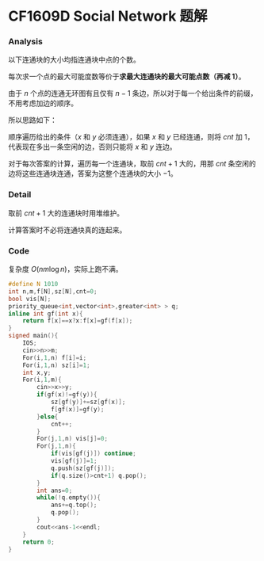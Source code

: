# CF1609D Social Network 题解

### Analysis

以下连通块的大小均指连通块中点的个数。

每次求一个点的最大可能度数等价于**求最大连通块的最大可能点数（再减 $1$）**。

由于 $n$ 个点的连通无环图有且仅有 $n-1$ 条边，所以对于每一个给出条件的前缀，不用考虑加边的顺序。

所以思路如下：

顺序遍历给出的条件（$x$ 和 $y$ 必须连通），如果 $x$ 和 $y$ 已经连通，则将 $cnt$ 加 $1$，代表现在多出一条空闲的边，否则只能将 $x$ 和 $y$ 连边。

对于每次答案的计算，遍历每一个连通块，取前 $cnt+1$ 大的，用那 $cnt$ 条空闲的边将这些连通块连通，答案为这整个连通块的大小 $-1$。

### Detail

取前 $cnt+1$ 大的连通块时用堆维护。

计算答案时不必将连通块真的连起来。

### Code

复杂度 $O(nm\log n)$，实际上跑不满。

```cpp
#define N 1010
int n,m,f[N],sz[N],cnt=0;
bool vis[N];
priority_queue<int,vector<int>,greater<int> > q;
inline int gf(int x){
	return f[x]==x?x:f[x]=gf(f[x]);
}
signed main(){
	IOS;
	cin>>n>>m;
	For(i,1,n) f[i]=i;
	For(i,1,n) sz[i]=1;
	int x,y;
	For(i,1,m){
		cin>>x>>y;
		if(gf(x)!=gf(y)){
			sz[gf(y)]+=sz[gf(x)];
			f[gf(x)]=gf(y);
		}else{
			cnt++;
		}
		For(j,1,n) vis[j]=0;
		For(j,1,n){
			if(vis[gf(j)]) continue;
			vis[gf(j)]=1;
			q.push(sz[gf(j)]);
			if(q.size()>cnt+1) q.pop();
		}
		int ans=0;
		while(!q.empty()){
			ans+=q.top();
			q.pop();
		}
		cout<<ans-1<<endl;
	}
    return 0;
}
```